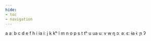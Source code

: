 ```yaml
---
hide:
- toc
- navigation
---
```

a
aː
b
c
d
e
f
h
i
ia
iː
j
k
kʰ
l
m
n
o
p
s
t
tʰ
u
ua
uː
v
w
ŋ
ɔː
əː
ɛː
ɨa
ɨː
ɲ
ʔ
